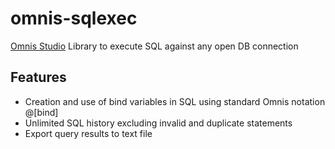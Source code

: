 # omnis-sqlexec
[Omnis Studio](http://www.omnis.net) Library to execute SQL against any open DB connection

## Features
* Creation and use of bind variables in SQL using standard Omnis notation @[bind]
* Unlimited SQL history excluding invalid and duplicate statements
* Export query results to text file


